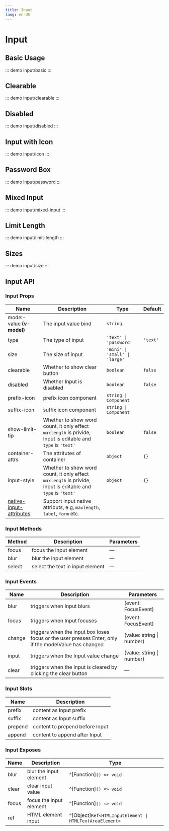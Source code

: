 ```yaml
---
title: Input
lang: en-US
---
```


# Input

## Basic Usage

::: demo
input/basic
:::

## Clearable

::: demo
input/clearable
:::

## Disabled

::: demo
input/disabled
:::

## Input with Icon

::: demo
input/icon
:::

## Password Box

::: demo
input/password
:::

## Mixed Input

::: demo
input/mixed-input
:::

## Limit Length

::: demo
input/limit-length
:::

## Sizes

::: demo
input/size
:::

## Input API

### Input Props

| Name                                                                                                  | Description                                                                                                 | Type                           | Default  |
| ----------------------------------------------------------------------------------------------------- | ----------------------------------------------------------------------------------------------------------- | ------------------------------ | -------- |
| model-value **(v-model)**                                                                             | The input value bind                                                                                        | `string`                       |          |
| type                                                                                                  | The type of input                                                                                           | `'text' \| 'password'`         | `'text'` |
| size                                                                                                  | The size of input                                                                                           | `'mini' \| 'small' \| 'large'` |          |
| clearable                                                                                             | Whether to show clear button                                                                                | `boolean`                      | `false`  |
| disabled                                                                                              | Whether Input is disabled                                                                                   | `boolean`                      | `false`  |
| prefix-icon                                                                                           | prefix icon component                                                                                       | `string \| Component`          |          |
| suffix-icon                                                                                           | suffix icon component                                                                                       | `string \| Component`          |          |
| show-limit-tip                                                                                        | Whether to show word count, it only effect `maxlength` is privide, Input is editable and `type` is `'text'` | `boolean`                      | `false`  |
| container-attrs                                                                                       | The attritutes of container                                                                                 | `object`                       | `{}`     |
| input-style                                                                                           | Whether to show word count, it only effect `maxlength` is privide, Input is editable and `type` is `'text'` | `object`                       | `{}`     |
| [native-input-attributes](https://developer.mozilla.org/en-US/docs/Web/HTML/Element/input#attributes) | Support input native attributs, e.g, `maxlength`, `label`, `form` etc.                                      |                                |          |

### Input Methods

| Method | Description                      | Parameters |
| ------ | -------------------------------- | ---------- |
| focus  | focus the input element          | —          |
| blur   | blur the input element           | —          |
| select | select the text in input element | —          |

### Input Events

| Name   | Description                                                                                           | Parameters                |
| ------ | ----------------------------------------------------------------------------------------------------- | ------------------------- |
| blur   | triggers when Input blurs                                                                             | (event: FocusEvent)       |
| focus  | triggers when Input focuses                                                                           | (event: FocusEvent)       |
| change | triggers when the input box loses focus or the user presses Enter, only if the modelValue has changed | (value: string \| number) |
| input  | triggers when the Input value change                                                                  | (value: string \| number) |
| clear  | triggers when the Input is cleared by clicking the clear button                                       | —                         |

### Input Slots

| Name    | Description                     |
| ------- | ------------------------------- |
| prefix  | content as Input prefix         |
| suffix  | content as Input suffix         |
| prepend | content to prepend before Input |
| append  | content to append after Input   |

### Input Exposes

| Name  | Description             | Type                                                    |
| ----- | ----------------------- | ------------------------------------------------------- |
| blur  | blur the input element  | ^[Function]`() => void`                                 |
| clear | clear input value       | ^[Function]`() => void`                                 |
| focus | focus the input element | ^[Function]`() => void`                                 |
| ref   | HTML element input      | ^[Object]`Ref<HTMLInputElement \| HTMLTextAreaElement>` |
